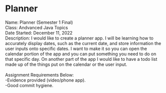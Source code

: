 # Planner
Name: Planner (Semester 1 Final)\
Class: Andvanced Java Topics\
Date Started: December 11, 2022\
Description: 	I would like to create a planner app. I will be learning how to accurately display dates, such as the current date, and store information the user inputs onto specific dates. I want to make it so you can open the calendar portion of the app and you can put something you need to do on that specific day. On another part of the app I would like to have a todo list made up of the things put on the calendar or the user input. 
\
\
Assignment Requirements Below:\
-Evidence provided (video/phone app).\
-Good commit hygiene.

